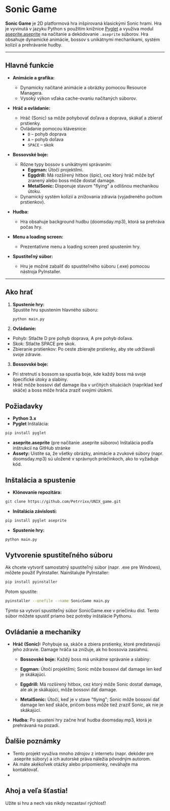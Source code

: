 # Sonic Game

**Sonic Game** je 2D platformová hra inšpirovaná klasickými Sonic hrami. Hra je vyvinutá v jazyku Python s použitím knižnice [Pyglet](https://pyglet.readthedocs.io/) a využíva modul [aseprite.aseprite](https://github.com/tanrax/aseprite-python) na načítanie a dekódovanie `.aseprite` súborov. Hra obsahuje dynamické animácie, bossov s unikátnymi mechanikami, systém kolízií a prehrávanie hudby.

---

## Hlavné funkcie

- **Animácie a grafika:**  
  - Dynamicky načítané animácie a obrázky pomocou Resource Managera.
  - Vysoký výkon vďaka cache-ovaniu načítaných súborov.

- **Hráč a ovládanie:**  
  - Hráč (Sonic) sa môže pohybovať doľava a doprava, skákať a zbierať prstienky.
  - Ovládanie pomocou klávesnice:
    - `D` – pohyb doprava
    - `A` – pohyb doľava
    - `SPACE` – skok

- **Bossovské boje:**  
  - Rôzne typy bossov s unikátnymi správaním:
    - **Eggman:** Útočí projektílmi.
    - **Eggdrill:** Má rozšírený hitbox (špic), cez ktorý hráč môže byť zranený alebo boss môže dostať damage.
    - **MetalSonic:** Disponuje stavom "flying" a odlišnou mechanikou útoku.
  - Dynamický systém kolízií a znižovania zdravia (vyjadreného počtom prstienkov).

- **Hudba:**  
  - Hra obsahuje background hudbu (doomsday.mp3), ktorá sa prehráva počas hry.

- **Menu a loading screen:**  
  - Prezentatívne menu a loading screen pred spustením hry.

- **Spustiteľný súbor:**  
  - Hru je možné zabaliť do spustiteľného súboru (.exe) pomocou nástroja PyInstaller.

---

## Ako hrať

1. **Spustenie hry:**  
   Spustite hru spustením hlavného súboru:
   ```bash
   python main.py
    ```
   
2. **Ovládanie:**
- Pohyb: Stlačte D pre pohyb doprava, A pre pohyb doľava.
- Skok: Stlačte SPACE pre skok.
- Zbieranie prstienkov: Po ceste zbierajte prstienky, aby ste udržiavali svoje zdravie.

3. **Bossovské boje:**
- Pri stretnutí s bossom sa spustia boje, kde každý boss má svoje špecifické útoky a slabiny.
- Hráč môže bossovi dať damage iba v určitých situáciách (napríklad keď skáče) a boss môže hráča zraziť svojimi útokmi.

## Požiadavky

- **Python 3.x**
- **Pyglet**
Inštalácia:
```bash
pip install pyglet
```
- **aseprite.aseprite** (pre načítanie .aseprite súborov)
Inštalácia podľa inštrukcií na GitHub stránke
- **Assety:**
Uistite sa, že všetky obrázky, animácie a zvukové súbory (napr. doomsday.mp3) sú uložené v správnych priečinkoch, ako to vyžaduje kód.

## Inštalácia a spustenie

- **Klónovanie repozitára:**
```bash
git clone https://github.com/Petrrixx/UNIX_game.git
```
- **Inštalácia závislostí:**
```bash
pip install pyglet aseprite
```
- **Spustenie hry:**
```bash
python main.py
```
## Vytvorenie spustiteľného súboru

Ak chcete vytvoriť samostatný spustiteľný súbor (napr. .exe pre Windows), môžete použiť PyInstaller. Nainštalujte PyInstaller:
```bash
pip install pyinstaller
```
Potom spustite:

```bash
pyinstaller --onefile --name SonicGame main.py
```
Týmto sa vytvorí spustiteľný súbor SonicGame.exe v priečinku dist. Tento súbor môžete spustiť priamo bez potreby inštalácie Pythonu.

## Ovládanie a mechaniky

- **Hráč (Sonic):**
Pohybuje sa, skáče a zbiera prstienky, ktoré predstavujú jeho zdravie. Damage hráča sa znižuje, ak ho bossovia zasiahnú.

  - **Bossovské boje:**
Každý boss má unikátne správanie a slabiny:

  - **Eggman:** Útočí projektílmi; Sonic môže bossovi dať damage len keď je skákajúci.
  - **Eggdrill:** Má rozšírený hitbox, cez ktorý môže Sonic dostať damage, ale ak je skákajúci, môže bossovi dať damage.
  - **MetalSonic:** Útočí, keď je v stave "flying"; Sonic môže bossovi dať damage len keď skáče, pričom boss môže tiež zraziť Sonic, ak nie je skákajúci.
  
- **Hudba:**
  Po spustení hry začne hrať hudba doomsday.mp3, ktorá je prehrávaná na pozadí.

## Ďalšie poznámky

- Tento projekt využíva mnoho zdrojov z internetu (napr. dekóder pre .aseprite súbory) a ich autorské práva náležia pôvodným autorom.
- Ak máte akékoľvek otázky alebo pripomienky, neváhajte ma kontaktovať.
- 
## Ahoj a veľa šťastia!

Užite si hru a nech vás nikdy nezastaví rýchlosť!